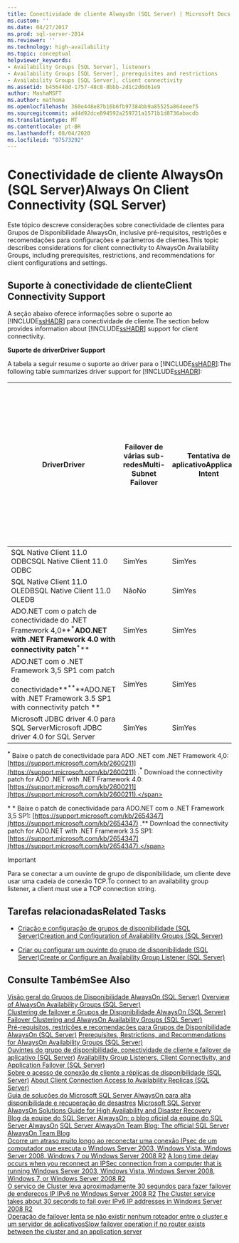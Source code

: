 ```yaml
---
title: Conectividade de cliente AlwaysOn (SQL Server) | Microsoft Docs
ms.custom: ''
ms.date: 04/27/2017
ms.prod: sql-server-2014
ms.reviewer: ''
ms.technology: high-availability
ms.topic: conceptual
helpviewer_keywords:
- Availability Groups [SQL Server], listeners
- Availability Groups [SQL Server], prerequisites and restrictions
- Availability Groups [SQL Server], client connectivity
ms.assetid: b456448d-1757-48c8-8bbb-2d1c2d6d61e9
author: MashaMSFT
ms.author: mathoma
ms.openlocfilehash: 360e448e87b16b6fb97384bb9a85525a864eeef5
ms.sourcegitcommit: ad4d92dce894592a259721a1571b1d8736abacdb
ms.translationtype: MT
ms.contentlocale: pt-BR
ms.lasthandoff: 08/04/2020
ms.locfileid: "87573292"
---
```

# <a name="always-on-client-connectivity-sql-server"></a><span data-ttu-id="66e50-102">Conectividade de cliente AlwaysOn (SQL Server)</span><span class="sxs-lookup"><span data-stu-id="66e50-102">Always On Client Connectivity (SQL Server)</span></span>
  <span data-ttu-id="66e50-103">Este tópico descreve considerações sobre conectividade de clientes para Grupos de Disponibilidade AlwaysOn, inclusive pré-requisitos, restrições e recomendações para configurações e parâmetros de clientes.</span><span class="sxs-lookup"><span data-stu-id="66e50-103">This topic describes considerations for client connectivity to AlwaysOn Availability Groups, including prerequisites, restrictions, and recommendations for client configurations and settings.</span></span>  
  
 
  
##  <a name="client-connectivity-support"></a><a name="ClientConnSupport"></a> <span data-ttu-id="66e50-104">Suporte à conectividade de cliente</span><span class="sxs-lookup"><span data-stu-id="66e50-104">Client Connectivity Support</span></span>  
 <span data-ttu-id="66e50-105">A seção abaixo oferece informações sobre o suporte ao [!INCLUDE[ssHADR](../../../includes/sshadr-md.md)] para conectividade de cliente.</span><span class="sxs-lookup"><span data-stu-id="66e50-105">The section below provides information about [!INCLUDE[ssHADR](../../../includes/sshadr-md.md)] support for client connectivity.</span></span>  
  
 <span data-ttu-id="66e50-106">**Suporte de driver**</span><span class="sxs-lookup"><span data-stu-id="66e50-106">**Driver Support**</span></span>  
  
 <span data-ttu-id="66e50-107">A tabela a seguir resume o suporte ao driver para o [!INCLUDE[ssHADR](../../../includes/sshadr-md.md)]:</span><span class="sxs-lookup"><span data-stu-id="66e50-107">The following table summarizes driver support for [!INCLUDE[ssHADR](../../../includes/sshadr-md.md)]:</span></span>  
  
|<span data-ttu-id="66e50-108">Driver</span><span class="sxs-lookup"><span data-stu-id="66e50-108">Driver</span></span>|<span data-ttu-id="66e50-109">Failover de várias sub-redes</span><span class="sxs-lookup"><span data-stu-id="66e50-109">Multi-Subnet Failover</span></span>|<span data-ttu-id="66e50-110">Tentativa de aplicativo</span><span class="sxs-lookup"><span data-stu-id="66e50-110">Application Intent</span></span>|<span data-ttu-id="66e50-111">Roteamento somente leitura</span><span class="sxs-lookup"><span data-stu-id="66e50-111">Read-Only Routing</span></span>|<span data-ttu-id="66e50-112">Failover de várias sub-redes: failover mais rápido de ponto de extremidade de sub-rede simples</span><span class="sxs-lookup"><span data-stu-id="66e50-112">Multi-Subnet Failover: Faster Single Subnet Endpoint Failover</span></span>|<span data-ttu-id="66e50-113">Failover de várias sub-redes: resolução de instância nomeada para instâncias clusterizadas SQL</span><span class="sxs-lookup"><span data-stu-id="66e50-113">Multi-Subnet Failover: Named Instance Resolution For SQL Clustered Instances</span></span>|  
|------------|----------------------------|------------------------|------------------------|--------------------------------------------------------------------|-----------------------------------------------------------------------------------|  
|<span data-ttu-id="66e50-114">SQL Native Client 11.0 ODBC</span><span class="sxs-lookup"><span data-stu-id="66e50-114">SQL Native Client 11.0 ODBC</span></span>|<span data-ttu-id="66e50-115">Sim</span><span class="sxs-lookup"><span data-stu-id="66e50-115">Yes</span></span>|<span data-ttu-id="66e50-116">Sim</span><span class="sxs-lookup"><span data-stu-id="66e50-116">Yes</span></span>|<span data-ttu-id="66e50-117">Sim</span><span class="sxs-lookup"><span data-stu-id="66e50-117">Yes</span></span>|<span data-ttu-id="66e50-118">Sim</span><span class="sxs-lookup"><span data-stu-id="66e50-118">Yes</span></span>|<span data-ttu-id="66e50-119">Sim</span><span class="sxs-lookup"><span data-stu-id="66e50-119">Yes</span></span>|  
|<span data-ttu-id="66e50-120">SQL Native Client 11.0 OLEDB</span><span class="sxs-lookup"><span data-stu-id="66e50-120">SQL Native Client 11.0 OLEDB</span></span>|<span data-ttu-id="66e50-121">Não</span><span class="sxs-lookup"><span data-stu-id="66e50-121">No</span></span>|<span data-ttu-id="66e50-122">Sim</span><span class="sxs-lookup"><span data-stu-id="66e50-122">Yes</span></span>|<span data-ttu-id="66e50-123">Sim</span><span class="sxs-lookup"><span data-stu-id="66e50-123">Yes</span></span>|<span data-ttu-id="66e50-124">Não</span><span class="sxs-lookup"><span data-stu-id="66e50-124">No</span></span>|<span data-ttu-id="66e50-125">Não</span><span class="sxs-lookup"><span data-stu-id="66e50-125">No</span></span>|  
|<span data-ttu-id="66e50-126">ADO.NET com o patch de conectividade do .NET Framework 4,0**<sup>\*</sup>**</span><span class="sxs-lookup"><span data-stu-id="66e50-126">ADO.NET with .NET Framework 4.0 with connectivity patch**<sup>\*</sup>**</span></span> |<span data-ttu-id="66e50-127">Sim</span><span class="sxs-lookup"><span data-stu-id="66e50-127">Yes</span></span>|<span data-ttu-id="66e50-128">Sim</span><span class="sxs-lookup"><span data-stu-id="66e50-128">Yes</span></span>|<span data-ttu-id="66e50-129">Sim</span><span class="sxs-lookup"><span data-stu-id="66e50-129">Yes</span></span>|<span data-ttu-id="66e50-130">Sim</span><span class="sxs-lookup"><span data-stu-id="66e50-130">Yes</span></span>|<span data-ttu-id="66e50-131">Sim</span><span class="sxs-lookup"><span data-stu-id="66e50-131">Yes</span></span>|  
|<span data-ttu-id="66e50-132">ADO.NET com o .NET Framework 3,5 SP1 com patch de conectividade**<sup>**</sup>\*\*</span><span class="sxs-lookup"><span data-stu-id="66e50-132">ADO.NET with .NET Framework 3.5 SP1 with connectivity patch **<sup>**</sup>\*\*</span></span> |<span data-ttu-id="66e50-133">Sim</span><span class="sxs-lookup"><span data-stu-id="66e50-133">Yes</span></span>|<span data-ttu-id="66e50-134">Sim</span><span class="sxs-lookup"><span data-stu-id="66e50-134">Yes</span></span>|<span data-ttu-id="66e50-135">Sim</span><span class="sxs-lookup"><span data-stu-id="66e50-135">Yes</span></span>|<span data-ttu-id="66e50-136">Sim</span><span class="sxs-lookup"><span data-stu-id="66e50-136">Yes</span></span>|<span data-ttu-id="66e50-137">Sim</span><span class="sxs-lookup"><span data-stu-id="66e50-137">Yes</span></span>|  
|<span data-ttu-id="66e50-138">Microsoft JDBC driver 4.0 para SQL Server</span><span class="sxs-lookup"><span data-stu-id="66e50-138">Microsoft JDBC driver 4.0 for SQL Server</span></span>|<span data-ttu-id="66e50-139">Sim</span><span class="sxs-lookup"><span data-stu-id="66e50-139">Yes</span></span>|<span data-ttu-id="66e50-140">Sim</span><span class="sxs-lookup"><span data-stu-id="66e50-140">Yes</span></span>|<span data-ttu-id="66e50-141">Sim</span><span class="sxs-lookup"><span data-stu-id="66e50-141">Yes</span></span>|<span data-ttu-id="66e50-142">Sim</span><span class="sxs-lookup"><span data-stu-id="66e50-142">Yes</span></span>|<span data-ttu-id="66e50-143">Sim</span><span class="sxs-lookup"><span data-stu-id="66e50-143">Yes</span></span>|  
  
 <span data-ttu-id="66e50-144">**<sup>\*</sup>** Baixe o patch de conectividade para ADO .NET com .NET Framework 4,0: [https://support.microsoft.com/kb/2600211](https://support.microsoft.com/kb/2600211) .</span><span class="sxs-lookup"><span data-stu-id="66e50-144">**<sup>\*</sup>**  Download the connectivity patch for ADO .NET with .NET Framework 4.0: [https://support.microsoft.com/kb/2600211](https://support.microsoft.com/kb/2600211).</span></span>  
  
 <span data-ttu-id="66e50-145">**<sup>**</sup>\* \* Baixe o patch de conectividade para ADO.NET com o .NET Framework 3,5 SP1: [https://support.microsoft.com/kb/2654347](https://support.microsoft.com/kb/2654347) .</span><span class="sxs-lookup"><span data-stu-id="66e50-145">**<sup>**</sup>\*\*  Download the connectivity patch for ADO.NET with .NET Framework 3.5 SP1: [https://support.microsoft.com/kb/2654347](https://support.microsoft.com/kb/2654347).</span></span>  
  
> [!IMPORTANT]  
>  <span data-ttu-id="66e50-146">Para se conectar a um ouvinte de grupo de disponibilidade, um cliente deve usar uma cadeia de conexão TCP.</span><span class="sxs-lookup"><span data-stu-id="66e50-146">To connect to an availability group listener, a client must use a TCP connection string.</span></span>  
  
##  <a name="related-tasks"></a><a name="RelatedTasks"></a> <span data-ttu-id="66e50-147">Tarefas relacionadas</span><span class="sxs-lookup"><span data-stu-id="66e50-147">Related Tasks</span></span>  
  
-   [<span data-ttu-id="66e50-148">Criação e configuração de grupos de disponibilidade &#40;SQL Server&#41;</span><span class="sxs-lookup"><span data-stu-id="66e50-148">Creation and Configuration of Availability Groups &#40;SQL Server&#41;</span></span>](creation-and-configuration-of-availability-groups-sql-server.md)  
  
-   [<span data-ttu-id="66e50-149">Criar ou configurar um ouvinte do grupo de disponibilidade &#40;SQL Server&#41;</span><span class="sxs-lookup"><span data-stu-id="66e50-149">Create or Configure an Availability Group Listener &#40;SQL Server&#41;</span></span>](create-or-configure-an-availability-group-listener-sql-server.md)  
  

  
## <a name="see-also"></a><span data-ttu-id="66e50-150">Consulte Também</span><span class="sxs-lookup"><span data-stu-id="66e50-150">See Also</span></span>  
 <span data-ttu-id="66e50-151">[Visão geral do Grupos de Disponibilidade AlwaysOn &#40;SQL Server&#41;](overview-of-always-on-availability-groups-sql-server.md) </span><span class="sxs-lookup"><span data-stu-id="66e50-151">[Overview of AlwaysOn Availability Groups &#40;SQL Server&#41;](overview-of-always-on-availability-groups-sql-server.md) </span></span>  
 <span data-ttu-id="66e50-152">[Clustering de failover e Grupos de Disponibilidade AlwaysOn &#40;SQL Server&#41;](failover-clustering-and-always-on-availability-groups-sql-server.md) </span><span class="sxs-lookup"><span data-stu-id="66e50-152">[Failover Clustering and AlwaysOn Availability Groups &#40;SQL Server&#41;](failover-clustering-and-always-on-availability-groups-sql-server.md) </span></span>  
 <span data-ttu-id="66e50-153">[Pré-requisitos, restrições e recomendações para Grupos de Disponibilidade AlwaysOn &#40;SQL Server&#41;](prereqs-restrictions-recommendations-always-on-availability.md) </span><span class="sxs-lookup"><span data-stu-id="66e50-153">[Prerequisites, Restrictions, and Recommendations for AlwaysOn Availability Groups &#40;SQL Server&#41;](prereqs-restrictions-recommendations-always-on-availability.md) </span></span>  
 <span data-ttu-id="66e50-154">[Ouvintes do grupo de disponibilidade, conectividade de cliente e failover de aplicativo &#40;SQL Server&#41;](../../listeners-client-connectivity-application-failover.md) </span><span class="sxs-lookup"><span data-stu-id="66e50-154">[Availability Group Listeners, Client Connectivity, and Application Failover &#40;SQL Server&#41;](../../listeners-client-connectivity-application-failover.md) </span></span>  
 <span data-ttu-id="66e50-155">[Sobre o acesso de conexão de cliente a réplicas de disponibilidade &#40;SQL Server&#41;](about-client-connection-access-to-availability-replicas-sql-server.md) </span><span class="sxs-lookup"><span data-stu-id="66e50-155">[About Client Connection Access to Availability Replicas &#40;SQL Server&#41;](about-client-connection-access-to-availability-replicas-sql-server.md) </span></span>  
 <span data-ttu-id="66e50-156">[Guia de soluções do Microsoft SQL Server AlwaysOn para alta disponibilidade e recuperação de desastres](https://go.microsoft.com/fwlink/?LinkId=227600) </span><span class="sxs-lookup"><span data-stu-id="66e50-156">[Microsoft SQL Server AlwaysOn Solutions Guide for High Availability and Disaster Recovery](https://go.microsoft.com/fwlink/?LinkId=227600) </span></span>  
 <span data-ttu-id="66e50-157">[Blog da equipe do SQL Server AlwaysOn: o blog oficial da equipe do SQL Server AlwaysOn](https://blogs.msdn.com/b/sqlalwayson/) </span><span class="sxs-lookup"><span data-stu-id="66e50-157">[SQL Server AlwaysOn Team Blog: The official SQL Server AlwaysOn Team Blog](https://blogs.msdn.com/b/sqlalwayson/) </span></span>  
 <span data-ttu-id="66e50-158">[Ocorre um atraso muito longo ao reconectar uma conexão IPsec de um computador que executa o Windows Server 2003, Windows Vista, Windows Server 2008, Windows 7 ou Windows Server 2008 R2](https://support.microsoft.com/kb/980915) </span><span class="sxs-lookup"><span data-stu-id="66e50-158">[A long time delay occurs when you reconnect an IPSec connection from a computer that is running Windows Server 2003, Windows Vista, Windows Server 2008, Windows 7, or Windows Server 2008 R2](https://support.microsoft.com/kb/980915) </span></span>  
 <span data-ttu-id="66e50-159">[O serviço de Cluster leva aproximadamente 30 segundos para fazer failover de endereços IP IPv6 no Windows Server 2008 R2](https://support.microsoft.com/kb/2578113) </span><span class="sxs-lookup"><span data-stu-id="66e50-159">[The Cluster service takes about 30 seconds to fail over IPv6 IP addresses in Windows Server 2008 R2](https://support.microsoft.com/kb/2578113) </span></span>  
 [<span data-ttu-id="66e50-160">Operação de failover lenta se não existir nenhum roteador entre o cluster e um servidor de aplicativos</span><span class="sxs-lookup"><span data-stu-id="66e50-160">Slow failover operation if no router exists between the cluster and an application server</span></span>](https://support.microsoft.com/kb/2582281)  
  
  
